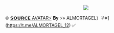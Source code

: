 <p align="center"><a href="https://t.me/ALMORTAGEL_12"><img src="https://telegra.ph/file/6b5f18c07143327344dd2.jpg"></a></p>

🌐 [𝗦𝗢𝗨𝗥𝗖𝗘 AVATAR⚡](https://t.me/source_av) 
𝐁𝐲 ⚡» ALMORTAGEL）️⛧✶](https://t.me/ALMORTAGEL_12) ✅
